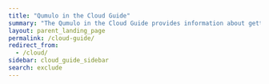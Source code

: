 ```yaml
---
title: "Qumulo in the Cloud Guide"
summary: "The Qumulo in the Cloud Guide provides information about getting started with Qumulo Core on cloud infrastructure."
layout: parent_landing_page
permalink: /cloud-guide/
redirect_from:
  - /cloud/
sidebar: cloud_guide_sidebar
search: exclude
---
```


